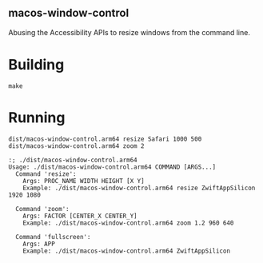 macos-window-control
--------
Abusing the Accessibility APIs to resize windows from the command line.


Building
========
```shell
make
```

Running
========
```shell
dist/macos-window-control.arm64 resize Safari 1000 500
dist/macos-window-control.arm64 zoom 2
```

```
:; ./dist/macos-window-control.arm64 
Usage: ./dist/macos-window-control.arm64 COMMAND [ARGS...]
  Command 'resize':
    Args: PROC_NAME WIDTH HEIGHT [X Y]
    Example: ./dist/macos-window-control.arm64 resize ZwiftAppSilicon 1920 1080

  Command 'zoom':
    Args: FACTOR [CENTER_X CENTER_Y]
    Example: ./dist/macos-window-control.arm64 zoom 1.2 960 640

  Command 'fullscreen':
    Args: APP
    Example: ./dist/macos-window-control.arm64 ZwiftAppSilicon
```
